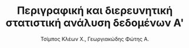 ---
abstract: ''
author: Τσίμπος Κλέων Χ., Γεωργιακώδης Φώτης A.
cover: https://static.eudoxus.gr/books/preview/51/cover-23151.jpg
edition: 2η εκδ.
eudoxusid: '23151'
isbn: '9789603518495'
layout: bibtex
num_pages: '384'
publisher: Σταμούλη Α.Ε.
ref: isbn_9789603518495
title: Περιγραφική και διερευνητική στατιστική ανάλυση δεδομένων Α'
year: '2010'
---